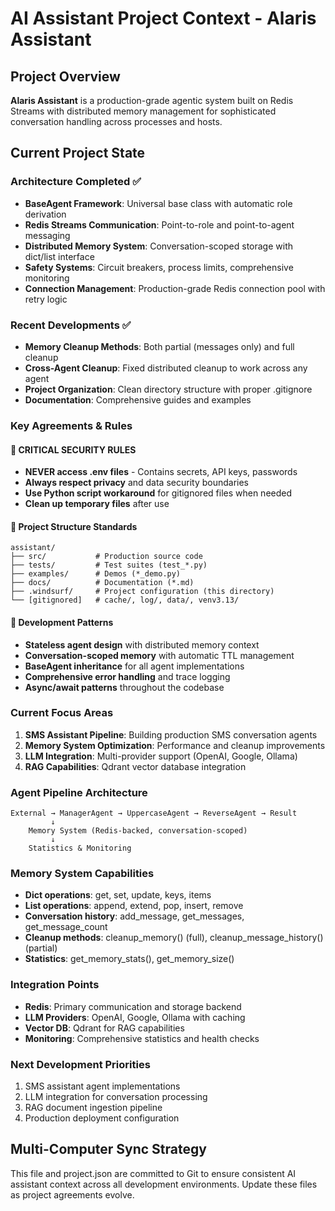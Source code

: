 # AI Assistant Project Context - Alaris Assistant

## Project Overview
**Alaris Assistant** is a production-grade agentic system built on Redis Streams with distributed memory management for sophisticated conversation handling across processes and hosts.

## Current Project State

### Architecture Completed ✅
- **BaseAgent Framework**: Universal base class with automatic role derivation
- **Redis Streams Communication**: Point-to-role and point-to-agent messaging
- **Distributed Memory System**: Conversation-scoped storage with dict/list interface
- **Safety Systems**: Circuit breakers, process limits, comprehensive monitoring
- **Connection Management**: Production-grade Redis connection pool with retry logic

### Recent Developments ✅
- **Memory Cleanup Methods**: Both partial (messages only) and full cleanup
- **Cross-Agent Cleanup**: Fixed distributed cleanup to work across any agent
- **Project Organization**: Clean directory structure with proper .gitignore
- **Documentation**: Comprehensive guides and examples

### Key Agreements & Rules

#### 🚨 CRITICAL SECURITY RULES
- **NEVER access .env files** - Contains secrets, API keys, passwords
- **Always respect privacy** and data security boundaries
- **Use Python script workaround** for gitignored files when needed
- **Clean up temporary files** after use

#### 📁 Project Structure Standards
```
assistant/
├── src/           # Production source code
├── tests/         # Test suites (test_*.py)
├── examples/      # Demos (*_demo.py)
├── docs/          # Documentation (*.md)
├── .windsurf/     # Project configuration (this directory)
└── [gitignored]   # cache/, log/, data/, venv3.13/
```

#### 🔧 Development Patterns
- **Stateless agent design** with distributed memory context
- **Conversation-scoped memory** with automatic TTL management
- **BaseAgent inheritance** for all agent implementations
- **Comprehensive error handling** and trace logging
- **Async/await patterns** throughout the codebase

### Current Focus Areas
1. **SMS Assistant Pipeline**: Building production SMS conversation agents
2. **Memory System Optimization**: Performance and cleanup improvements  
3. **LLM Integration**: Multi-provider support (OpenAI, Google, Ollama)
4. **RAG Capabilities**: Qdrant vector database integration

### Agent Pipeline Architecture
```
External → ManagerAgent → UppercaseAgent → ReverseAgent → Result
         ↓
    Memory System (Redis-backed, conversation-scoped)
         ↓
    Statistics & Monitoring
```

### Memory System Capabilities
- **Dict operations**: get, set, update, keys, items
- **List operations**: append, extend, pop, insert, remove  
- **Conversation history**: add_message, get_messages, get_message_count
- **Cleanup methods**: cleanup_memory() (full), cleanup_message_history() (partial)
- **Statistics**: get_memory_stats(), get_memory_size()

### Integration Points
- **Redis**: Primary communication and storage backend
- **LLM Providers**: OpenAI, Google, Ollama with caching
- **Vector DB**: Qdrant for RAG capabilities
- **Monitoring**: Comprehensive statistics and health checks

### Next Development Priorities
1. SMS assistant agent implementations
2. LLM integration for conversation processing
3. RAG document ingestion pipeline
4. Production deployment configuration

## Multi-Computer Sync Strategy
This file and project.json are committed to Git to ensure consistent AI assistant context across all development environments. Update these files as project agreements evolve.
